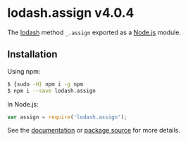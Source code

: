 # lodash.assign v4.0.4

The [lodash](https://lodash.com/) method `_.assign` exported as a [Node.js](https://nodejs.org/) module.

## Installation

Using npm:
```bash
$ {sudo -H} npm i -g npm
$ npm i --save lodash.assign
```

In Node.js:
```js
var assign = require('lodash.assign');
```

See the [documentation](https://lodash.com/docs#assign) or [package source](https://github.com/lodash/lodash/blob/4.0.4-npm-packages/lodash.assign) for more details.

